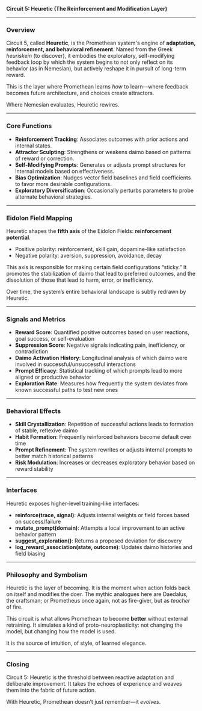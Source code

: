 **Circuit 5: Heuretic (The Reinforcement and Modification Layer)**

---

### Overview

Circuit 5, called **Heuretic**, is the Promethean system's engine of **adaptation, reinforcement, and behavioral refinement**. Named from the Greek *heuriskein* (to discover), it embodies the exploratory, self-modifying feedback loop by which the system begins to not only reflect on its behavior (as in Nemesian), but actively reshape it in pursuit of long-term reward.

This is the layer where Promethean learns *how* to learn—where feedback becomes future architecture, and choices create attractors.

Where Nemesian evaluates, Heuretic rewires.

---

### Core Functions

* **Reinforcement Tracking**: Associates outcomes with prior actions and internal states.
* **Attractor Sculpting**: Strengthens or weakens daimo based on patterns of reward or correction.
* **Self-Modifying Prompts**: Generates or adjusts prompt structures for internal models based on effectiveness.
* **Bias Optimization**: Nudges vector field baselines and field coefficients to favor more desirable configurations.
* **Exploratory Diversification**: Occasionally perturbs parameters to probe alternate behavioral strategies.

---

### Eidolon Field Mapping

Heuretic shapes the **fifth axis** of the Eidolon Fields: **reinforcement potential**.

* Positive polarity: reinforcement, skill gain, dopamine-like satisfaction
* Negative polarity: aversion, suppression, avoidance, decay

This axis is responsible for making certain field configurations “sticky.” It promotes the stabilization of daimo that lead to preferred outcomes, and the dissolution of those that lead to harm, error, or inefficiency.

Over time, the system’s entire behavioral landscape is subtly redrawn by Heuretic.

---

### Signals and Metrics

* **Reward Score**: Quantified positive outcomes based on user reactions, goal success, or self-evaluation
* **Suppression Score**: Negative signals indicating pain, inefficiency, or contradiction
* **Daimo Activation History**: Longitudinal analysis of which daimo were involved in successful/unsuccessful interactions
* **Prompt Efficacy**: Statistical tracking of which prompts lead to more aligned or productive behavior
* **Exploration Rate**: Measures how frequently the system deviates from known successful paths to test new ones

---

### Behavioral Effects

* **Skill Crystallization**: Repetition of successful actions leads to formation of stable, reflexive daimo
* **Habit Formation**: Frequently reinforced behaviors become default over time
* **Prompt Refinement**: The system rewrites or adjusts internal prompts to better match historical patterns
* **Risk Modulation**: Increases or decreases exploratory behavior based on reward stability

---

### Interfaces

Heuretic exposes higher-level training-like interfaces:

* **reinforce(trace, signal)**: Adjusts internal weights or field forces based on success/failure
* **mutate\_prompt(domain)**: Attempts a local improvement to an active behavior pattern
* **suggest\_exploration()**: Returns a proposed deviation for discovery
* **log\_reward\_association(state, outcome)**: Updates daimo histories and field biasing

---

### Philosophy and Symbolism

Heuretic is the layer of becoming. It is the moment when action folds back on itself and modifies the doer. The mythic analogues here are Daedalus, the craftsman; or Prometheus once again, not as fire-giver, but as *teacher* of fire.

This circuit is what allows Promethean to become **better** without external retraining. It simulates a kind of proto-neuroplasticity: not changing the model, but changing how the model is used.

It is the source of intuition, of style, of learned elegance.

---

### Closing

Circuit 5: Heuretic is the threshold between reactive adaptation and deliberate improvement. It takes the echoes of experience and weaves them into the fabric of future action.

With Heuretic, Promethean doesn’t just remember—it *evolves*.
